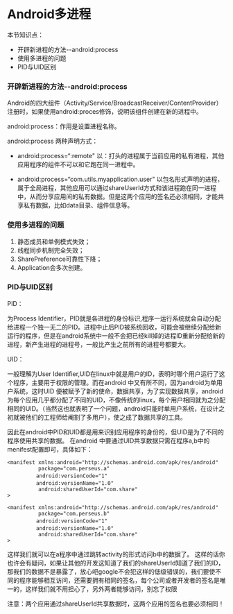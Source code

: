 # Android多进程

本节知识点：

* 开辟新进程的方法--android:process
* 使用多进程的问题
* PID与UID区别

### 开辟新进程的方法--android:process

Android的四大组件（Activity/Service/BroadcastReceiver/ContentProvider）注册时，如果使用android:proces修饰，说明该组件创建在新的进程中。

android:process：作用是设置进程名称。

android:process 两种声明方式：

* android:process=“:remote" 
	以：打头的进程属于当前应用的私有进程，其他应用程序的组件不可以和它跑在同一进程中。
	
* android:process=“com.utils.myapplication.user"
	以包名形式声明的进程，属于全局进程，其他应用可以通过shareUserId方式和该进程跑在同一进程中，从而分享应用间的私有数据。但是这两个应用的签名还必须相同，才能共享私有数据，比如data目录、组件信息等。

### 使用多进程的问题

1. 静态成员和单例模式失效；
2. 线程同步机制完全失效；
3. SharePreference可靠性下降；
4. Application会多次创建。

### PID与UID区别

PID：
	
为Process Identifier，PID就是各进程的身份标识,程序一运行系统就会自动分配给进程一个独一无二的PID。进程中止后PID被系统回收，可能会被继续分配给新运行的程序，但是在android系统中一般不会把已经kill掉的进程ID重新分配给新的进程，新产生进程的进程号，一般比产生之前所有的进程号都要大。

UID：

一般理解为User Identifier,UID在linux中就是用户的ID，表明时哪个用户运行了这个程序，主要用于权限的管理。而在android 中又有所不同，因为android为单用户系统，这时UID 便被赋予了新的使命，数据共享，为了实现数据共享，android为每个应用几乎都分配了不同的UID，不像传统的linux，每个用户相同就为之分配相同的UID。（当然这也就表明了一个问题，android只能时单用户系统，在设计之初就被他们的工程师给阉割了多用户），使之成了数据共享的工具。


因此在android中PID和UID都是用来识别应用程序的身份的，但UID是为了不同的程序使用共享的数据。
在android 中要通过UID共享数据只需在程序a,b中的menifest配置即可，具体如下：

```
<manifest xmlns:android="http://schemas.android.com/apk/res/android"
          package="com.perseus.a"
　　　　　 android:versionCode="1"
　　　　　 android:versionName="1.0"
          android:sharedUserId="com.share"
>

<manifest xmlns:android="http://schemas.android.com/apk/res/android"
          package="com.perseus.b"
　　　　　 android:versionCode="1"
　　　　　 android:versionName="1.0"
          android:sharedUserId="com.share"
>
```

这样我们就可以在a程序中通过跳转activity的形式访问b中的数据了。
   这样的话你也许会有疑问，如果让其他的开发这知道了我们的shareUserId知道了我们的ID，那我们的数据不是暴露了，放心吧google不会犯这样的低级错误的，我们要使不同的程序能够相互访问，还需要拥有相同的签名，每个公司或者开发者的签名是唯一的，这样我们就不用担心了，另外两者能够访问，别忘了权限

注意：两个应用通过shareUserId共享数据时，这两个应用的签名也要必须相同！

